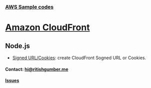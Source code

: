 ### [AWS Sample codes](/) 

# [Amazon CloudFront](../)

## Node.js


   
   * [Signed URL/Cookies](SignedURL.js): create CloudFront Sogned URL or Cookies.
  

#### Contact: [hi@ritishgumber.me](mailto:hi@ritishgumber.me)

#### [Issues](https://github.com/ritishgumber/aws-codes/issues)
